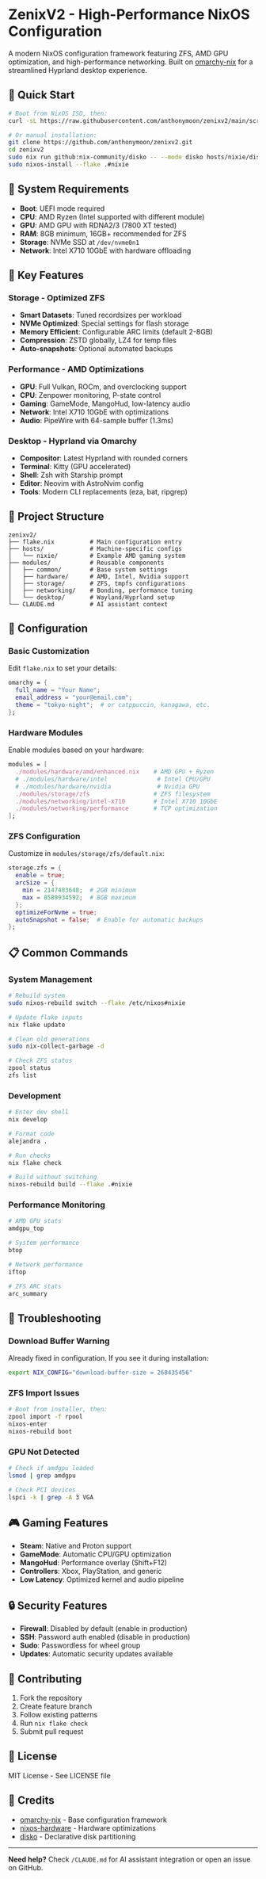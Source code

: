 # ZenixV2 - High-Performance NixOS Configuration

A modern NixOS configuration framework featuring ZFS, AMD GPU optimization, and high-performance networking. Built on [omarchy-nix](https://github.com/henrysipp/omarchy-nix) for a streamlined Hyprland desktop experience.

## 🚀 Quick Start

```bash
# Boot from NixOS ISO, then:
curl -sL https://raw.githubusercontent.com/anthonymoon/zenixv2/main/scripts/install-now.sh | HOSTNAME=nixie bash

# Or manual installation:
git clone https://github.com/anthonymoon/zenixv2.git
cd zenixv2
sudo nix run github:nix-community/disko -- --mode disko hosts/nixie/disko.nix
sudo nixos-install --flake .#nixie
```

## 💾 System Requirements

- **Boot**: UEFI mode required
- **CPU**: AMD Ryzen (Intel supported with different module)
- **GPU**: AMD GPU with RDNA2/3 (7800 XT tested)
- **RAM**: 8GB minimum, 16GB+ recommended for ZFS
- **Storage**: NVMe SSD at `/dev/nvme0n1`
- **Network**: Intel X710 10GbE with hardware offloading

## 🎯 Key Features

### Storage - Optimized ZFS
- **Smart Datasets**: Tuned recordsizes per workload
- **NVMe Optimized**: Special settings for flash storage
- **Memory Efficient**: Configurable ARC limits (default 2-8GB)
- **Compression**: ZSTD globally, LZ4 for temp files
- **Auto-snapshots**: Optional automated backups

### Performance - AMD Optimizations
- **GPU**: Full Vulkan, ROCm, and overclocking support
- **CPU**: Zenpower monitoring, P-state control
- **Gaming**: GameMode, MangoHud, low-latency audio
- **Network**: Intel X710 10GbE with optimizations
- **Audio**: PipeWire with 64-sample buffer (1.3ms)

### Desktop - Hyprland via Omarchy
- **Compositor**: Latest Hyprland with rounded corners
- **Terminal**: Kitty (GPU accelerated)
- **Shell**: Zsh with Starship prompt
- **Editor**: Neovim with AstroNvim config
- **Tools**: Modern CLI replacements (eza, bat, ripgrep)

## 📁 Project Structure

```
zenixv2/
├── flake.nix          # Main configuration entry
├── hosts/             # Machine-specific configs
│   └── nixie/         # Example AMD gaming system
├── modules/           # Reusable components
│   ├── common/        # Base system settings
│   ├── hardware/      # AMD, Intel, Nvidia support
│   ├── storage/       # ZFS, tmpfs configurations
│   ├── networking/    # Bonding, performance tuning
│   └── desktop/       # Wayland/Hyprland setup
└── CLAUDE.md          # AI assistant context
```

## 🔧 Configuration

### Basic Customization

Edit `flake.nix` to set your details:
```nix
omarchy = {
  full_name = "Your Name";
  email_address = "your@email.com";
  theme = "tokyo-night";  # or catppuccin, kanagawa, etc.
};
```

### Hardware Modules

Enable modules based on your hardware:
```nix
modules = [
  ./modules/hardware/amd/enhanced.nix    # AMD GPU + Ryzen
  # ./modules/hardware/intel              # Intel CPU/GPU
  # ./modules/hardware/nvidia             # Nvidia GPU
  ./modules/storage/zfs                  # ZFS filesystem
  ./modules/networking/intel-x710        # Intel X710 10GbE
  ./modules/networking/performance       # TCP optimization
];
```

### ZFS Configuration

Customize in `modules/storage/zfs/default.nix`:
```nix
storage.zfs = {
  enable = true;
  arcSize = {
    min = 2147483648;  # 2GB minimum
    max = 8589934592;  # 8GB maximum
  };
  optimizeForNvme = true;
  autoSnapshot = false;  # Enable for automatic backups
};
```

## 📋 Common Commands

### System Management
```bash
# Rebuild system
sudo nixos-rebuild switch --flake /etc/nixos#nixie

# Update flake inputs
nix flake update

# Clean old generations
sudo nix-collect-garbage -d

# Check ZFS status
zpool status
zfs list
```

### Development
```bash
# Enter dev shell
nix develop

# Format code
alejandra .

# Run checks
nix flake check

# Build without switching
nixos-rebuild build --flake .#nixie
```

### Performance Monitoring
```bash
# AMD GPU stats
amdgpu_top

# System performance
btop

# Network performance
iftop

# ZFS ARC stats
arc_summary
```

## 🐛 Troubleshooting

### Download Buffer Warning
Already fixed in configuration. If you see it during installation:
```bash
export NIX_CONFIG="download-buffer-size = 268435456"
```

### ZFS Import Issues
```bash
# Boot from installer, then:
zpool import -f rpool
nixos-enter
nixos-rebuild boot
```

### GPU Not Detected
```bash
# Check if amdgpu loaded
lsmod | grep amdgpu

# Check PCI devices
lspci -k | grep -A 3 VGA
```

## 🎮 Gaming Features

- **Steam**: Native and Proton support
- **GameMode**: Automatic CPU/GPU optimization
- **MangoHud**: Performance overlay (Shift+F12)
- **Controllers**: Xbox, PlayStation, and generic
- **Low Latency**: Optimized kernel and audio pipeline

## 🔒 Security Features

- **Firewall**: Disabled by default (enable in production)
- **SSH**: Password auth enabled (disable in production)
- **Sudo**: Passwordless for wheel group
- **Updates**: Automatic security updates available

## 🤝 Contributing

1. Fork the repository
2. Create feature branch
3. Follow existing patterns
4. Run `nix flake check`
5. Submit pull request

## 📄 License

MIT License - See LICENSE file

## 🙏 Credits

- [omarchy-nix](https://github.com/henrysipp/omarchy-nix) - Base configuration framework
- [nixos-hardware](https://github.com/NixOS/nixos-hardware) - Hardware optimizations
- [disko](https://github.com/nix-community/disko) - Declarative disk partitioning

---

**Need help?** Check `/CLAUDE.md` for AI assistant integration or open an issue on GitHub.